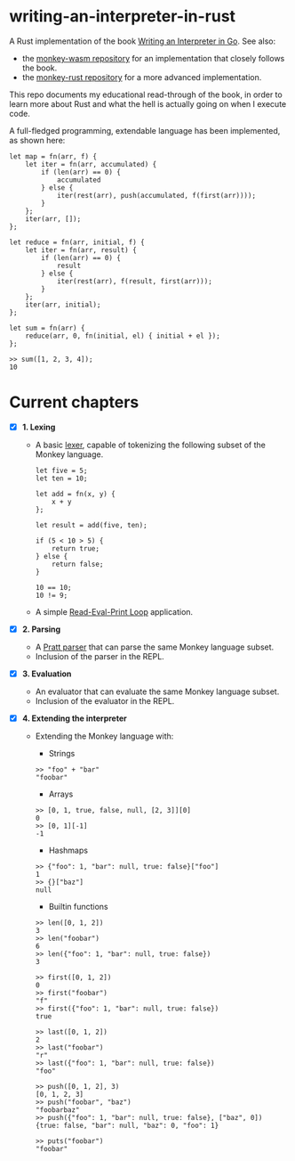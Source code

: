 # writing-an-interpreter-in-rust

A Rust implementation of the book
[Writing an Interpreter in Go](https://interpreterbook.com/). See also:

- the [monkey-wasm repository](https://github.com/shioyama18/monkey-wasm/) for
  an implementation that closely follows the book.
- the [monkey-rust repository](https://github.com/Rydgel/monkey-rust) for a more
  advanced implementation.

This repo documents my educational read-through of the book, in order to learn
more about Rust and what the hell is actually going on when I execute code.

A full-fledged programming, extendable language has been implemented, as shown
here:

```
let map = fn(arr, f) {
    let iter = fn(arr, accumulated) {
        if (len(arr) == 0) {
            accumulated
        } else {
            iter(rest(arr), push(accumulated, f(first(arr))));
        }
    };
    iter(arr, []);
};

let reduce = fn(arr, initial, f) {
    let iter = fn(arr, result) {
        if (len(arr) == 0) {
            result
        } else {
            iter(rest(arr), f(result, first(arr)));
        }
    };
    iter(arr, initial);
};

let sum = fn(arr) {
    reduce(arr, 0, fn(initial, el) { initial + el });
};

>> sum([1, 2, 3, 4]);
10
```

# Current chapters

- [x] **1. Lexing**

  - A basic [lexer](https://en.wikipedia.org/wiki/Lexical_analysis), capable of
    tokenizing the following subset of the Monkey language.

    ```
    let five = 5;
    let ten = 10;

    let add = fn(x, y) {
        x + y
    };

    let result = add(five, ten);

    if (5 < 10 > 5) {
        return true;
    } else {
        return false;
    }

    10 == 10;
    10 != 9;
    ```

  - A simple
    [Read-Eval-Print Loop](https://en.wikipedia.org/wiki/Read%E2%80%93eval%E2%80%93print_loop)
    application.

- [x] **2. Parsing**

  - A [Pratt parser](https://en.wikipedia.org/wiki/Operator-precedence_parser)
    that can parse the same Monkey language subset.
  - Inclusion of the parser in the REPL.

- [x] **3. Evaluation**

  - An evaluator that can evaluate the same Monkey language subset.
  - Inclusion of the evaluator in the REPL.

- [x] **4. Extending the interpreter**

  - Extending the Monkey language with:

    - Strings

    ```
    >> "foo" + "bar"
    "foobar"
    ```

    - Arrays

    ```
    >> [0, 1, true, false, null, [2, 3]][0]
    0
    >> [0, 1][-1]
    -1
    ```

    - Hashmaps

    ```
    >> {"foo": 1, "bar": null, true: false}["foo"]
    1
    >> {}["baz"]
    null
    ```

    - Builtin functions

    ```
    >> len([0, 1, 2])
    3
    >> len("foobar")
    6
    >> len({"foo": 1, "bar": null, true: false})
    3

    >> first([0, 1, 2])
    0
    >> first("foobar")
    "f"
    >> first({"foo": 1, "bar": null, true: false})
    true

    >> last([0, 1, 2])
    2
    >> last("foobar")
    "r"
    >> last({"foo": 1, "bar": null, true: false})
    "foo"

    >> push([0, 1, 2], 3)
    [0, 1, 2, 3]
    >> push("foobar", "baz")
    "foobarbaz"
    >> push({"foo": 1, "bar": null, true: false}, ["baz", 0])
    {true: false, "bar": null, "baz": 0, "foo": 1}

    >> puts("foobar")
    "foobar"
    ```

